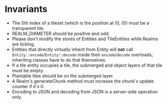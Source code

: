 # Invariants

- The 0th index of a tileset (which is the position at (0, 0)) must be a transparent tile.
- REALM_DIAMETER should be positive and odd.
- Please don't modify the stores of Entities and TileEntities while Realms are ticking.
- Entities that directly virtually inherit from Entity will **not** call `Entity::encode`/`Entity::decode` inside their `encode`/`decode` overloads; inheriting classes have to do that themselves.
- If a tile entity occupies a tile, the submerged and object layers of that tile must be empty.
- Plantable tiles should be on the submerged layer.
- A Realm's generateChunk method must increase the chunk's update counter if it's 0.
- Encoding to JSON and decoding from JSON is a server-side operation only.
